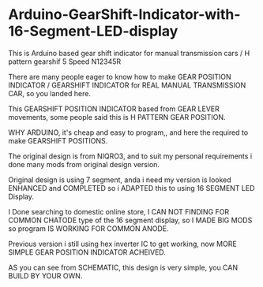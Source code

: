 # Arduino-GearShift-Indicator-with-16-Segment-LED-display
This is Arduino based gear shift indicator for manual transmission cars / H pattern gearshif 5 Speed N12345R

There are many people eager to know how to make GEAR POSITION INDICATOR / GEARSHIFT INDICATOR for REAL MANUAL TRANSMISSION CAR, so you landed here.

This GEARSHIFT POSITION INDICATOR based from GEAR LEVER movements, some people said this is H PATTERN GEAR POSITION.

WHY ARDUINO, it's cheap and easy to program,, and here the required to make GEARSHIFT POSITIONS.

The original design is from NIQRO3, and to suit my personal requirements i done many mods from original design version.

Original design is using 7 segment, anda i need my version is looked ENHANCED and COMPLETED so i ADAPTED this to using 16 SEGMENT LED Display.

I Done searching to domestic online store, I CAN NOT FINDING FOR COMMON CHATODE type of the 16 segment display, so I MADE BIG MODS so program IS WORKING FOR COMMON ANODE.

Previous version i still using hex inverter IC to get working, now MORE SIMPLE GEAR POSITION INDICATOR ACHEIVED.

AS you can see from SCHEMATIC, this design is very simple, you CAN BUILD BY YOUR OWN.
